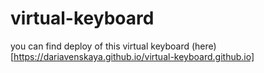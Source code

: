 # virtual-keyboard

you can find deploy of this virtual keyboard (here)[https://dariavenskaya.github.io/virtual-keyboard.github.io]
